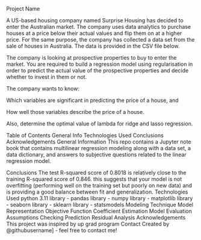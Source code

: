 Project Name

A US-based housing company named Surprise Housing has decided to enter the Australian market. The company uses data analytics to purchase houses at a price below their actual values and flip them on at a higher price. For the same purpose, the company has collected a data set from the sale of houses in Australia. The data is provided in the CSV file below.

 

The company is looking at prospective properties to buy to enter the market. You are required to build a regression model using regularisation in order to predict the actual value of the prospective properties and decide whether to invest in them or not.

 

The company wants to know:

Which variables are significant in predicting the price of a house, and

How well those variables describe the price of a house.

 

Also, determine the optimal value of lambda for ridge and lasso regression.

Table of Contents
General Info
Technologies Used
Conclusions
Acknowledgements
General Information
This repo contains a Jupyter note book that contains multilinear regression modeling along with a data set, a data dictionary, and answers to subjective questions related to the linear regression model.

Conclusions
The test R-squared score of 0.8018 is relatively close to the training R-squared score of 0.846. this suggests that your model is not overfitting (performing well on the training set but poorly on new data) and is providing a good balance between fit and generalization.
Technologies Used
python 3.11
library - pandas
library - numpy
library - matplotlib
library - seaborn
library - sklearn
library - statsmodels
Modeling Technique
Model Representation
Objective Function
Coefficient Estimation
Model Evaluation
Assumptions Checking
Prediction
Residual Analysis
Acknowledgements
This project was inspired by up grad program
Contact
Created by @githubusername] - feel free to contact me!
